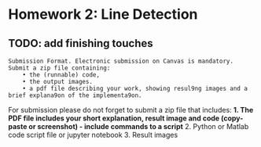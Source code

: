 # Homework 2: Line Detection

## TODO: add finishing touches
    Submission Format. Electronic submission on Canvas is mandatory. Submit a zip file containing:
        • the (runnable) code,
        • the output images.
        • a pdf file describing your work, showing resul9ng images and a brief explana9on of the implementa9on.

For submission please do not forget to submit a zip file that includes:
**1. The PDF file includes your short explanation, result image and code (copy-paste or screenshot) - include commands to a script**
2. Python or Matlab code script file or jupyter notebook
3. Result images